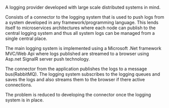 A logging provider developed with large scale distributed systems in mind.

Consists of a connector to the logging system that is used to push logs from a system developed in any framework/programming language. This lends
itself to microservices architectures where each node can publish to the central logging system and thus all system logs can be managed 
from a single central place.

The main logging system is implemented using a Microsoft .Net framework MVC/Web Api where logs published are streamed to a browser using
Asp.net SignalR server push technology.

The connector from the application publishes the logs to a message bus(RabbitMQ). The logging system subscribes to the logging queues and saves the logs and also streams them to the browser if there active connections.

The problem is reduced to developing the connector once the logging system is in place.


